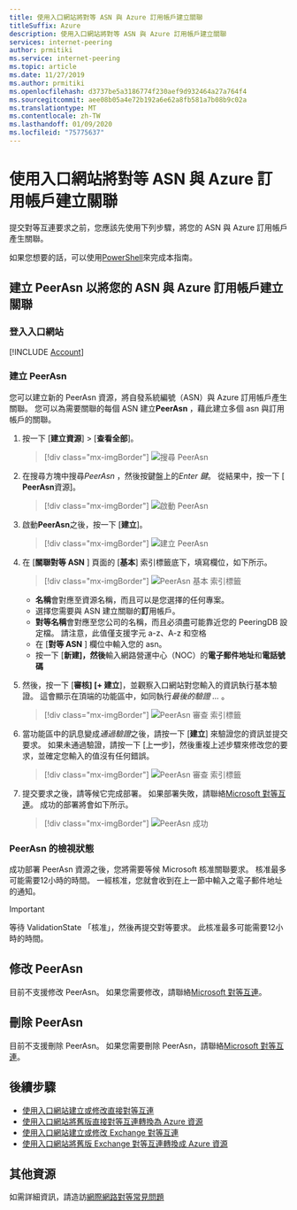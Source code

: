 ```yaml
---
title: 使用入口網站將對等 ASN 與 Azure 訂用帳戶建立關聯
titleSuffix: Azure
description: 使用入口網站將對等 ASN 與 Azure 訂用帳戶建立關聯
services: internet-peering
author: prmitiki
ms.service: internet-peering
ms.topic: article
ms.date: 11/27/2019
ms.author: prmitiki
ms.openlocfilehash: d3737be5a3186774f230aef9d932464a27a764f4
ms.sourcegitcommit: aee08b05a4e72b192a6e62a8fb581a7b08b9c02a
ms.translationtype: MT
ms.contentlocale: zh-TW
ms.lasthandoff: 01/09/2020
ms.locfileid: "75775637"
---
```

# <a name="associate-peer-asn-to-azure-subscription-using-the-portal"></a>使用入口網站將對等 ASN 與 Azure 訂用帳戶建立關聯

提交對等互連要求之前，您應該先使用下列步驟，將您的 ASN 與 Azure 訂用帳戶產生關聯。

如果您想要的話，可以使用[PowerShell](howto-subscription-association-powershell.md)來完成本指南。

## <a name="create-peerasn-to-associate-your-asn-with-azure-subscription"></a>建立 PeerAsn 以將您的 ASN 與 Azure 訂用帳戶建立關聯

### <a name="sign-in-to-the-portal"></a>登入入口網站
[!INCLUDE [Account](./includes/account-portal.md)]

### <a name="create-peerasn"></a>建立 PeerAsn
您可以建立新的 PeerAsn 資源，將自發系統編號（ASN）與 Azure 訂用帳戶產生關聯。 您可以為需要關聯的每個 ASN 建立**PeerAsn** ，藉此建立多個 asn 與訂用帳戶的關聯。

1. 按一下 [**建立資源**] > [**查看全部**]。

    > [!div class="mx-imgBorder"]
    > ![搜尋 PeerAsn](./media/peerasn-seeall.png)

1. 在搜尋方塊中搜尋*PeerAsn* ，然後按鍵盤上的*Enter 鍵*。 從結果中，按一下 [ **PeerAsn**資源]。

    > [!div class="mx-imgBorder"]
    > ![啟動 PeerAsn](./media/peerasn-launch.png)

1. 啟動**PeerAsn**之後，按一下 [**建立**]。

    > [!div class="mx-imgBorder"]
    > ![建立 PeerAsn](./media/peerasn-create.png)

1. 在 [**關聯對等 ASN** ] 頁面的 [**基本**] 索引標籤底下，填寫欄位，如下所示。

    > [!div class="mx-imgBorder"]
    > ![PeerAsn 基本 索引標籤](./media/peerasn-basics-tab.png)

    * **名稱**會對應至資源名稱，而且可以是您選擇的任何專案。  
    * 選擇您需要與 ASN 建立關聯的**訂**用帳戶。
    * **對等名稱**會對應至您公司的名稱，而且必須盡可能靠近您的 PeeringDB 設定檔。 請注意，此值僅支援字元 a-z、A-z 和空格
    * 在 [**對等 ASN** ] 欄位中輸入您的 asn。
    * 按一下 [**新建]，然後**輸入網路營運中心（NOC）的**電子郵件地址**和**電話號碼**
1. 然後，按一下 [**審核] [+ 建立**]，並觀察入口網站對您輸入的資訊執行基本驗證。 這會顯示在頂端的功能區中，如同執行*最後的驗證 ...* 。

    > [!div class="mx-imgBorder"]
    > ![PeerAsn 審查 索引標籤](./media/peerasn-review-tab-validation.png)

1. 當功能區中的訊息變成*通過驗證*之後，請按一下 [**建立**] 來驗證您的資訊並提交要求。 如果未通過驗證，請按一下 [上**一**步]，然後重複上述步驟來修改您的要求，並確定您輸入的值沒有任何錯誤。

    > [!div class="mx-imgBorder"]
    > ![PeerAsn 審查 索引標籤](./media/peerasn-review-tab.png)

1. 提交要求之後，請等候它完成部署。 如果部署失敗，請聯絡[Microsoft 對等互連](mailto:peering@microsoft.com)。 成功的部署將會如下所示。

    > [!div class="mx-imgBorder"]
    > ![PeerAsn 成功](./media/peerasn-success.png)

### <a name="view-status-of-a-peerasn"></a>PeerAsn 的檢視狀態
成功部署 PeerAsn 資源之後，您將需要等候 Microsoft 核准關聯要求。 核准最多可能需要12小時的時間。 一經核准，您就會收到在上一節中輸入之電子郵件地址的通知。

> [!IMPORTANT]
> 等待 ValidationState 「核准」，然後再提交對等要求。 此核准最多可能需要12小時的時間。

## <a name="modify-peerasn"></a>修改 PeerAsn
目前不支援修改 PeerAsn。 如果您需要修改，請聯絡[Microsoft 對等互連](mailto:peering@microsoft.com)。

## <a name="delete-peerasn"></a>刪除 PeerAsn
目前不支援刪除 PeerAsn。 如果您需要刪除 PeerAsn，請聯絡[Microsoft 對等互連](mailto:peering@microsoft.com)。

## <a name="next-steps"></a>後續步驟

* [使用入口網站建立或修改直接對等互連](howto-direct-portal.md)
* [使用入口網站將舊版直接對等互連轉換為 Azure 資源](howto-legacy-direct-portal.md)
* [使用入口網站建立或修改 Exchange 對等互連](howto-exchange-portal.md)
* [使用入口網站將舊版 Exchange 對等互連轉換成 Azure 資源](howto-legacy-exchange-portal.md)

## <a name="additional-resources"></a>其他資源

如需詳細資訊，請造訪[網際網路對等常見問題](faqs.md)